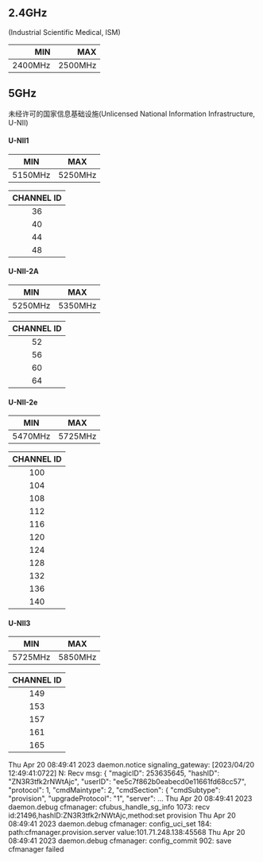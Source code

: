 


## 2.4GHz



(Industrial Scientific Medical, ISM)

| MIN | MAX |
| ---:| ---:|
| 2400MHz | 2500MHz |



## 5GHz

未经许可的国家信息基础设施(Unlicensed National Information Infrastructure, U-NII)



#### U-NII1

| MIN | MAX |
|:---:|:---:|
| 5150MHz | 5250MHz |

| CHANNEL ID | 
|:---:|
| 36 |
| 40 |
| 44 |
| 48 |

#### U-NII-2A

| MIN | MAX |
|:---:|:---:|
| 5250MHz | 5350MHz |

| CHANNEL ID | 
|:---:|
| 52 |
| 56 |
| 60 |
| 64 |

#### U-NII-2e

| MIN | MAX |
|:---:|:---:|
| 5470MHz | 5725MHz | 

| CHANNEL ID | 
|:---:|
| 100 |
| 104 |
| 108 |
| 112 |
| 116 |
| 120 |
| 124 |
| 128 |
| 132 |
| 136 |
| 140 |

#### U-NII3

| MIN | MAX |
|:---:|:---:|
| 5725MHz | 5850MHz |




| CHANNEL ID | 
|:---:|
| 149 |
| 153 |
| 157 |
| 161 |
| 165 | 



Thu Apr 20 08:49:41 2023 daemon.notice signaling_gateway: [2023/04/20 12:49:41:0722] N: Recv msg: { "magicID": 253635645, "hashID": "ZN3R3tfk2rNWtAjc", "userID": "ee5c7f862b0eabecd0e11661fd68cc57", "protocol": 1, "cmdMaintype": 2, "cmdSection": { "cmdSubtype": "provision", "upgradeProtocol": "1", "server": ...
Thu Apr 20 08:49:41 2023 daemon.debug cfmanager: cfubus_handle_sg_info 1073: recv id:21496,hashID:ZN3R3tfk2rNWtAjc,method:set provision
Thu Apr 20 08:49:41 2023 daemon.debug cfmanager: config_uci_set 184: path:cfmanager.provision.server   value:101.71.248.138:45568
Thu Apr 20 08:49:41 2023 daemon.debug cfmanager: config_commit 902: save cfmanager failed